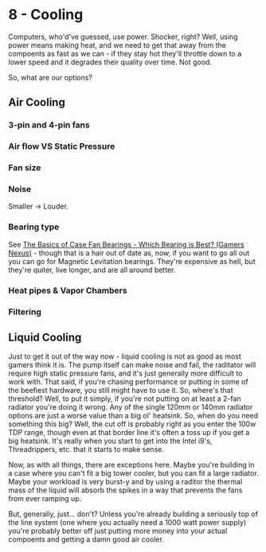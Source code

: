 # 8 - Cooling

<script>
    document.getElementById("hardwareMenu").open = true;
</script>
Computers, who'd've guessed, use power. Shocker, right? Well, using power means making heat, and we need to get that away from the compoents as fast as we can - if they stay hot they'll throttle down to a lower speed and it degrades their quality over time. Not good.

So, what are our options?

## Air Cooling



### 3-pin and 4-pin fans



### Air flow VS Static Pressure



### Fan size



### Noise

Smaller → Louder.

### Bearing type

See [The Basics of Case Fan Bearings - Which Bearing is Best? (Gamers Nexus)](https://www.gamersnexus.net/guides/779-computer-case-fan-bearing-differences) - though that is a hair out of date as, now, if you want to go all out you can go for Magnetic Levitation bearings. They're expensive as hell, but they're quiter, live longer, and are all around better. 



### Heat pipes & Vapor Chambers



### Filtering



## Liquid Cooling

Just to get it out of the way now - liquid cooling is not as good as most gamers think it is. The pump itself can make noise and fail, the raditator will require high static pressure fans, and it's just generally more difficult to work with. That said, if you're chasing performance or putting in some of the beefiest hardware, you still might have to use it. So, where's that threshold? Well, to put it simply, if you're not putting on at least a 2-fan radiator you're doing it wrong. Any of the single 120mm or 140mm radiator options are just a worse value than a big ol' heatsink. So, when do you need something this big? Well, the cut off is probably right as you enter the 100w TDP range, though even at that border line it's often a toss up if you get a big heatsink. It's really when you start to get into the Intel i9's, Threadrippers, etc. that it starts to make sense.

Now, as with all things, there are exceptions here. Maybe you're building in a case where you can't fit a big tower cooler, but you can fit a large radiator. Maybe your workload is very burst-y and by using a raditor the thermal mass of the liquid will absorb the spikes in a way that prevents the fans from ever ramping up.

But, generally, just... don't? Unless you're already building a seriously top of the line system (one where you actually need a 1000 watt power supply) you're probably better off just putting more money into your actual compoents and getting a damn good air cooler.